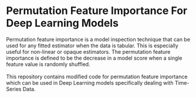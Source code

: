 # Permutation Feature Importance For Deep Learning Models
Permutation feature importance is a model inspection technique that can be used for any fitted estimator when the data is tabular. This is especially useful for non-linear or opaque estimators. The permutation feature importance is defined to be the decrease in a model score when a single feature value is randomly shuffled. 
<br>
<br>
This repository contains modified code for permutation feature importance which can be used in Deep Learning models specifically dealing with Time-Series Data.

